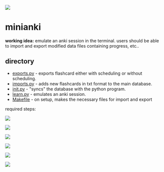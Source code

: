 ![](https://progress-bar.dev/42/?title=completed)

# minianki

**working idea:** emulate an anki session in the terminal. users should be able to import and export modified data files containing progress, etc..

## directory
- [exports.py](https://github.com/shuu-wasseo/minianki/blob/main/exports.py) - exports flashcard either with scheduling or without scheduling.
- [imports.py](https://github.com/shuu-wasseo/minianki/blob/main/imports.py) - adds new flashcards in txt format to the main database.
- [init.py](https://github.com/shuu-wasseo/minianki/blob/main/init.py) - "syncs" the database with the python program.
- [learn.py](https://github.com/shuu-wasseo/minianki/blob/main/learn.py) - emulates an anki session.
- [Makefile](https://github.com/shuu-wasseo/minianki/blob/main/Makefile) - on setup, makes the necessary files for import and export

required steps:

![](https://progress-bar.dev/100/?title=format+cards)

![](https://progress-bar.dev/50/?title=emulate+anki's+spaced+repetition+algorithm)

![](https://progress-bar.dev/50/?title=allow+exporting+cards+%2B+data)

![](https://progress-bar.dev/50/?title=allow+importing+cards+%2B+data+(incl.+new+cards))

![](https://progress-bar.dev/0/?title=optimise+user+interface)

![](https://progress-bar.dev/0/?title=allow+preference+customisation)

